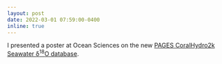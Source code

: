 ```yaml
---
layout: post
date: 2022-03-01 07:59:00-0400
inline: true
---
```


I presented a poster at Ocean Sciences on the new <a href="https://earthchem.org/communities/seawater-oxygen-isotopes/">PAGES CoralHydro2k Seawater δ<sup>18</sup>O database</a>.
